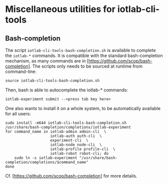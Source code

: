 # Miscellaneous utilities for iotlab-cli-tools

## Bash-completion

The script `iotlab-cli-tools-bash-completion.sh` is available to complete the
`iotlab-*` commands.  It is compatible with the standard bash-completion
mechanism, as many commands are in [https://github.com/scop/bash-completion].
The scripts only needs to be sourced at runtime from command-line:

    source iotlab-cli-tools-bash-completion.sh

Then, bash is able to autocomplete the iotlab-* commands:

    iotlab-experiment submit --<press tab key here>


One also wants to install it on a whole system, to be automatically available
for all users:

    sudo install -m644 iotlab-cli-tools-bash-completion.sh /usr/share/bash-completion/completions/iotlab-experiment
    for command_name in iotlab-admin admin-cli  \
                        iotlab-auth auth-cli  \
                        experiment-cli  \
                        iotlab-node node-cli  \
                        iotlab-profile profile-cli  \
                        iotlab-robot robot-cli; do
        sudo ln -s iotlab-experiment "/usr/share/bash-completion/completions/$command_name"
    done

Cf. [https://github.com/scop/bash-completion] for more details.
